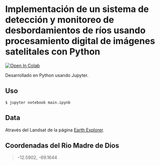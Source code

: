 # Implementación de un sistema de detección y monitoreo de desbordamientos de ríos usando procesamiento digital de imágenes satelitales con Python

[![Open In Colab](https://colab.research.google.com/assets/colab-badge.svg)](https://colab.research.google.com/github/luisfigueroaa/monitoreo-de-desbordamientos/blob/main/main.ipynb)

Desarrollado en Python usando Jupyter.

## Uso

```
$ jupyter notebook main.ipynb
```

## Data

Através del Landsat de la página [Earth Explorer](https://earthexplorer.usgs.gov/).

## Coordenadas del Rio Madre de Dios

> -12.5902, -69.1644
